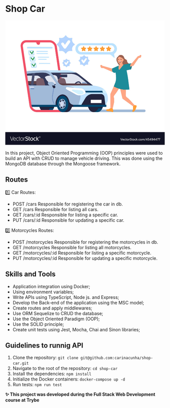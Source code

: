 # Shop Car #
![alt app](car.jpg "car img")

In this project, Object Oriented Programming (OOP) principles were used to build an API with CRUD to manage vehicle driving. This was done using the MongoDB database through the Mongoose framework.

## Routes ##
1️⃣ Car Routes:

* POST /cars
  Responsible for registering the car in db.
* GET /cars
  Responsible for listing all cars.
* GET /cars/:id
Responsible for listing a specific car.
* PUT /cars/:id
Responsible for updating a specific car.

2️⃣ Motorcycles Routes:

* POST /motorcycles
  Responsible for registering the motorcycles in db.
* GET /motorcycles
  Responsible for listing all motorcycles.
* GET /motorcycles/:id
Responsible for listing a specific motorcycle.
* PUT /motorcycles/:id
Responsible for updating a specific motorcycle.

## Skills and Tools ##

* Application integration using Docker;
* Using environment variables;
* Write APIs using TypeScript, Node js. and Express;
* Develop the Back-end of the application using the MSC model;
* Create routes and apply middlewares;
* Use ORM Sequelize to CRUD the database;
* Use the Object Oriented Paradigm (OOP);
* Use the SOLID principle;
* Create unit tests using Jest, Mocha, Chai and Sinon libraries;

## Guidelines to runnig API ##
1. Clone the repository: ```git clone git@github.com:carinacunha/shop-car.git```
2. Navigate to the root of the repository: ```cd shop-car ```
3. Install the dependencies: ```npm install ```
4. Initialize the Docker containers: ```docker-compose up -d```
5. Run tests: ```npm run test```

**✨ This project was developed during the Full Stack Web Development course at Trybe**